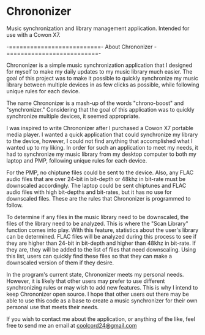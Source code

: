 Chrononizer
===========

Music synchronization and library management application. Intended for use with a Cowon X7.


-==========================- About Chrononizer -==========================-
 
 Chrononizer is a simple music synchronization application that I designed 
 for myself to make my daily updates to my music library much easier. The
 goal of this project was to make it possible to quickly synchronize my
 music library between multiple devices in as few clicks as possible, while
 following unique rules for each device.
 
 The name Chrononizer is a mash-up of the words "chrono-boost" and
 "synchronizer." Considering that the goal of this application was to
 quickly synchronize multiple devices, it seemed appropriate.
 
 I was inspired to write Chrononizer after I purchased a Cowon X7 portable
 media player. I wanted a quick application that could synchronize my
 library to the device, however, I could not find anything that accomplished
 what I wanted up to my liking. In order for such an application to meet my
 needs, it had to synchronize my music library from my desktop computer to
 both my laptop and PMP, following unique rules for each device.
 
 For the PMP, no chiptune files could be sent to the device. Also, any FLAC
 audio files that are over 24-bit in bit-depth or 48khz in bit-rate must be
 downscaled accordingly. The laptop could be sent chiptunes and FLAC audio
 files with high bit-depths and bit-rates, but it has no use for downscaled
 files. These are the rules that Chrononizer is programmed to follow.
 
 To determine if any files in the music library need to be downscaled, the files
 of the library need to be analyzed. This is where the "Scan Library" function
 comes into play. With this feature, statistics about the user's library can be
 determined. FLAC files will be analyzed during this process to see if they are
 higher than 24-bit in bit-depth and higher than 48khz in bit-rate. If they are,
 they will be added to the list of files that need downscaling. Using this list,
 users can quickly find these files so that they can make a downscaled version
 of them if they desire.
 
 In the program's current state, Chrononizer meets my personal needs. However,
 it is likely that other users may prefer to use different synchronizing rules
 or may wish to add new features. This is why I intend to keep Chrononizer open
 source. I hope that other users out there may be able to use this code as a base
 to create a music synchronizer for their own personal use that meets their needs.

 If you wish to contact me about the application, or anything of the like,
 feel free to send me an email at coolcord24@gmail.com
